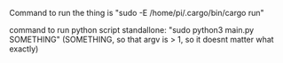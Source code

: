 Command to run the thing is "sudo -E /home/pi/.cargo/bin/cargo run"

command to run python script standallone: "sudo python3 main.py SOMETHING" (SOMETHING, so that argv is > 1, so it doesnt matter what exactly)